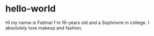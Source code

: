 # hello-world

Hi my namw is Fatima!
I'm 19-years old and a Sophmore in college. I absolutely love makeup and fashion.
